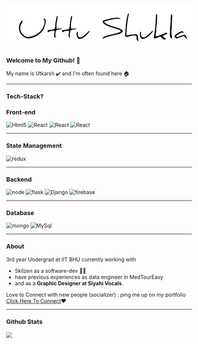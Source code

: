 <img src="/gitlogo.png" alt="banner" style="background-color:black" />

### Welcome to My Github! 👋 ###
My name is Utkarsh ✔️ and I'm often found here 🏠

---

### Tech-Stack? ###

### Front-end ###

<p>
 <img alt='Html5' src="https://img.shields.io/badge/HTML5-E34F26?logo=html5&logoColor=white&style=for-the-badge" /> 

<img alt='React' src="https://img.shields.io/badge/CSS3-1572B6?logo=css3&logoColor=white&style=for-the-badge" />

<img alt='React' src="https://img.shields.io/badge/React-61DAF8?logo=react&logoColor=white&style=for-the-badge" />
  
<img alt='React' src="https://img.shields.io/badge/Next.js-000000?logo=next-dot-js&logoColor=white&style=for-the-badge" />


</p>

---
### State Management ###

<p>
 <img alt='redux' src="https://img.shields.io/badge/Redux-764ABC?logo=redux&logoColor=white&style=for-the-badge" /> 
</p>

---
### Backend ###

<p>
   <img alt='node' src="https://img.shields.io/badge/Node-339933?logo=node-dot-js&logoColor=white&style=for-the-badge" /> 
   <img alt='flask' src="https://img.shields.io/badge/Flask-000000?logo=flask&logoColor=white&style=for-the-badge" /> 
   <img alt='Django' src="https://img.shields.io/badge/Django-092E20?logo=django&logoColor=white&style=for-the-badge" /> 
   <img alt='firebase' src="https://img.shields.io/badge/Firebase-FFCA28?logo=firebase&logoColor=white&style=for-the-badge" /> 
</p>

---
### Database ###

<p>
   <img alt='mongo' src="https://img.shields.io/badge/Mongo-47A248?logo=mongodb&logoColor=white&style=for-the-badge" /> 
   <img alt='MySql' src="https://img.shields.io/badge/MySql-4479A1?logo=mysql&logoColor=white&style=for-the-badge" /> 
</p>

---
### About ###

3rd year Undergrad at IIT BHU currently working with
<ul>
  <li>Skilzen as a software-dev 👨‍💻</li> 
  <li> have previous experiences as data engineer in MedTourEasy </li>
  <li>and as a <b>Graphic Designer at Siyahi Vocals</b>.</li>
 </ul>

Love to Connect with new people (socializer) : ping me up on my portfolio
<a href='https://portfolio-uttu.web.app/' target='_blank'>Click Here To Connect</a>❤️

---

### Github Stats ###

<img align='center' src='https://github-readme-stats.vercel.app/api?username=thProfessor&count_private=true&title_color=f7022a'/>
